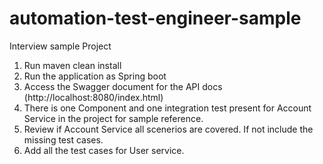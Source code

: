 # automation-test-engineer-sample
Interview sample Project

1) Run maven clean install
2) Run the application as Spring boot
3) Access the Swagger document for the API docs (http://localhost:8080/index.html)
4) There is one Component and one integration test present for Account Service in the project for sample reference.
5) Review if Account Service all scenerios are covered. If not include the missing test cases.
6) Add all the test cases for User service.

